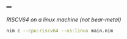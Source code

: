 # _

*RISCV64 on a linux machine (not bear-metal)* 
```bash 
nim c --cpu:riscv64 --os:linux main.nim
```